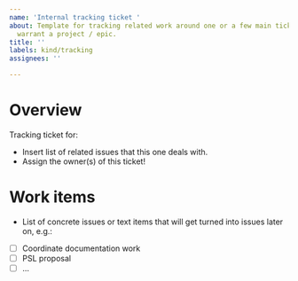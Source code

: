 ```yaml
---
name: 'Internal tracking ticket '
about: Template for tracking related work around one or a few main tickets that don't
  warrant a project / epic.
title: ''
labels: kind/tracking
assignees: ''

---
```


# Overview
Tracking ticket for:
- Insert list of related issues that this one deals with.
- Assign the owner(s) of this ticket!


# Work items
- List of concrete issues or text items that will get turned into issues later on, e.g.:
- [ ] Coordinate documentation work
- [ ] PSL proposal
- [ ] ...

